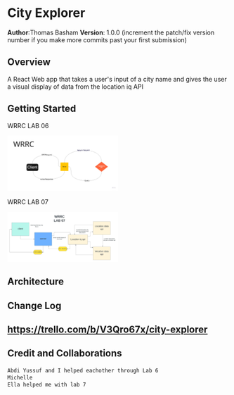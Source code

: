 # City Explorer

**Author**:Thomas Basham
**Version**: 1.0.0 (increment the patch/fix version number if you make more commits past your first submission)

## Overview

  A React Web app that takes a user's input of a city name and gives the user a visual display of data from the location iq API

## Getting Started
<!-- What are the steps that a user must take in order to build this app on their own machine and get it running? -->

 WRRC LAB 06

<img
  src="public/Lab 06 WRRC.jpg"
  style='width: 50%'
/>

WRRC LAB 07

<img
  src="public/Lab 07 WRRC.jpeg"
  style="width: 50%"
 />

## Architecture
<!-- Provide a detailed description of the application design. What technologies (languages, libraries, etc) you're using, and any other relevant design information. -->

## Change Log
<!-- Use this area to document the iterative changes made to your application as each feature is successfully implemented. Use time stamps. Here's an example:

01-01-2001 4:59pm - Application now has a fully-functional express server, with a GET route for the location resource. -->

## <https://trello.com/b/V3Qro67x/city-explorer>

## Credit and Collaborations
<!-- Give credit (and a link) to other people or resources that helped you build this application. -->
    Abdi Yussuf and I helped eachother through Lab 6
    Michelle 
    Ella helped me with lab 7
